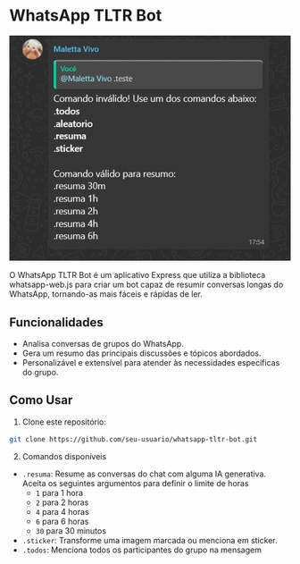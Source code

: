 # WhatsApp TLTR Bot

![WhatsApp TLTR Bot Logo](https://github.com/maletta/whatsapp-tltr-bot/blob/main/assets/commands.png)

O WhatsApp TLTR Bot é um aplicativo Express que utiliza a biblioteca whatsapp-web.js para criar um bot capaz de resumir conversas longas do WhatsApp, tornando-as mais fáceis e rápidas de ler.

## Funcionalidades

- Analisa conversas de grupos do WhatsApp.
- Gera um resumo das principais discussões e tópicos abordados.
- Personalizável e extensível para atender às necessidades específicas do grupo.

## Como Usar

1. Clone este repositório:

```bash
git clone https://github.com/seu-usuario/whatsapp-tltr-bot.git
```

2. Comandos disponíveis
- `.resuma`: Resume as conversas do chat com alguma IA generativa.
Aceita os seguintes argumentos para definir o limite de horas
  - `1` para 1 hora
  - `2` para 2 horas
  - `4` para 4 horas
  - `6` para 6 horas
  - `30` para 30 minutos
- `.sticker`: Transforme uma imagem marcada ou menciona em sticker.
- `.todos`: Menciona todos os participantes do grupo na mensagem 

